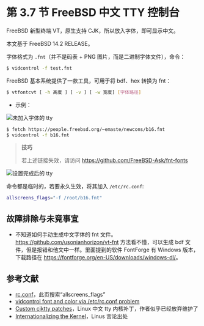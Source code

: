 # 第 3.7 节 FreeBSD 中文 TTY 控制台

FreeBSD 新型终端 VT，原生支持 CJK，所以放入字体，即可显示中文。

本文基于 FreeBSD 14.2 RELEASE。

字体格式为 `.fnt`（并不是码表 + PNG 图片，而是二进制字体文件），命令：

```sh
$ vidcontrol -f test.fnt
```

FreeBSD 基本系统提供了一款工具，可用于将 bdf、hex 转换为 fnt：

```sh
$ vtfontcvt [ -h 高度 ] [ -v ] [ -w 宽度] [字体路径]
```

- 示例：


![未加入字体的 tty](../.gitbook/assets/tty0.png)

```sh
$ fetch https://people.freebsd.org/~emaste/newcons/b16.fnt
$ vidcontrol -f b16.fnt
```

>**技巧**
>
>若上述链接失效，请访问 <https://github.com/FreeBSD-Ask/fnt-fonts>

![设置完成后的 tty](../.gitbook/assets/tty1.png)

命令都是临时的，若要永久生效，将其加入 `/etc/rc.conf`:

```sh
allscreens_flags="-f /root/b16.fnt"
```

## 故障排除与未竟事宜

- 不知道如何手动生成中文字体的 fnt 文件。<https://github.com/usonianhorizon/vt-fnt> 方法看不懂，可以生成 bdf 文件，但是报错和他文中一样。里面提到的软件 FontForge  有 Windows 版本，下载路径在 <https://fontforge.org/en-US/downloads/windows-dl/>。

## 参考文献

- [rc.conf](https://man.freebsd.org/cgi/man.cgi?query=rc.conf&sektion=5)，此页搜索“allscreens_flags”
- [vidcontrol font and color via /etc/rc.conf problem](https://forums.freebsd.org/threads/vidcontrol-font-and-color-via-etc-rc-conf-problem.81696/)
- [Custom cjktty patches](https://github.com/zhmars/cjktty-patches)，Linux 中文 tty 内核补丁，作者似乎已经放弃维护了
- [Internationalizing the Kernel](https://www.linuxjournal.com/content/internationalizing-kernel)，Linus 言论出处
